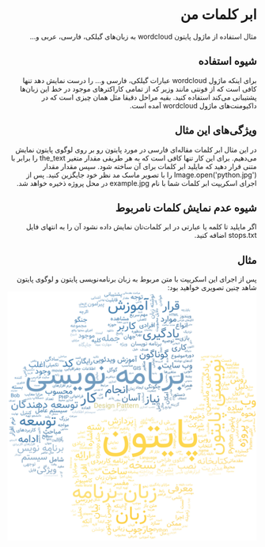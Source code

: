 <div dir="rtl">

# ابر کلمات من
مثال استفاده از ماژول پایتون wordcloud به زبان‌های گیلکی، فارسی، عربی و...

## شیوه استفاده
برای اینکه ماژول wordcloud عبارات گیلکی، فارسی و... را درست نمایش دهد تنها کافی است که از فونتی مانند وزیر که از تمامی کاراکترهای موجود در خط این زبان‌ها پشتیبانی می‌کند استفاده کنید. بقیه مراحل دقیقا مثل همان چیزی است که در داکیومنت‌های ماژول wordcloud آمده است.

## ویژگی‌های این مثال
در این مثال ابر کلمات مقاله‌ای فارسی در مورد پایتون رو بر روی لوگوی پایتون نمایش می‌دهیم. برای این کار تنها کافی است که به هر طریقی مقدار متغیر the_text را برابر با متنی قرار دهید که مایلید ابر کلمات برای آن ساخته شود. سپس مقدار مقدار Image.open('python.jpg') را با تصویر ماسک مد نظر خود جایگزین کنید. پس از اجرای اسکریپت ابر کلمات شما با نام example.jpg در محل پروژه ذخیره خواهد شد.

## شیوه عدم نمایش کلمات نامربوط
اگر مایلید تا کلمه یا عبارتی در ابر کلمات‌تان نمایش داده نشود آن را به انتهای فایل stops.txt اضافه کنید.

## مثال
پس از اجرای این اسکریپت با متن مربوط به زبان برنامه‌نویسی پایتون و لوگوی پایتون شاهد چنین تصویری خواهید بود:
![ابر کلمات پایتون](https://raw.githubusercontent.com/LordArma/My-Cloud-of-Words/master/example.jpg)

</div>